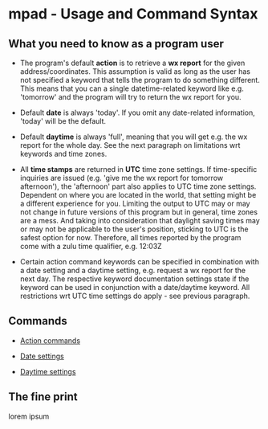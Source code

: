 # mpad - Usage and Command Syntax

## What you need to know as a program user

- The program's default __action__ is to retrieve a __wx report__ for the given address/coordinates. This assumption is valid as long as the user has not specified a keyword that tells the program to do something different. This means that you can a single datetime-related keyword like e.g. 'tomorrow' and the program will try to return the wx report for you.

- Default __date__ is always 'today'. If you omit any date-related information, 'today' will be the default.

- Default __daytime__ is always 'full', meaning that you will get e.g. the wx report for the whole day. See the next paragraph on limitations wrt keywords and time zones.

- All __time stamps__ are returned in __UTC__ time zone settings. If time-specific inquiries are issued (e.g. 'give me the wx report for tomorrow afternoon'), the 'afternoon' part also applies to UTC time zone settings. Dependent on where you are located in the world, that setting might be a different experience for you. Limiting the output to UTC may or may not change in future versions of this program but in general, time zones are a mess. And taking into consideration that daylight saving times may or may not be applicable to the user's position, sticking to UTC is the safest option for now. Therefore, all times reported by the program come with a zulu time qualifier, e.g. 12:03Z

- Certain action command keywords can be specified in combination with a date setting and a daytime setting, e.g. request a wx report for the next day. The respective keyword documentation settings state if the keyword can be used in conjunction with a date/daytime keyword. All restrictions wrt UTC time settings do apply - see previous paragraph.

## Commands

- [Action commands](01_actions.md)

- [Date settings](02_date_settings.md)

- [Daytime settings](03_daytime_settings.md)

## The fine print

lorem ipsum
